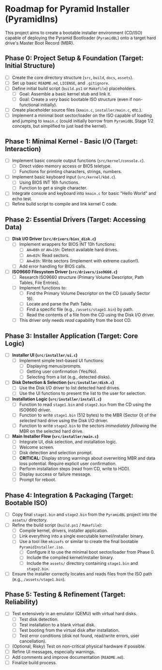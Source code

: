 # Roadmap for Pyramid Installer (PyramidIns)

This project aims to create a bootable installer environment (CD/ISO) capable of deploying the Pyramid Bootloader (`PyramidBL`) onto a target hard drive's Master Boot Record (MBR).

## Phase 0: Project Setup & Foundation (Target: Initial Structure)

- [ ] Create the core directory structure (`src`, `build`, `docs`, `assets`).
- [ ] Set up basic `README.md`, `LICENSE`, and `.gitignore`.
- [ ] Define initial build script (`build.ps1` or `Makefile`) placeholders.
    - [ ] Goal: Assemble a basic kernel stub and link it.
    - [ ] Goal: Create a *very* basic bootable ISO structure (even if non-functional initially).
- [ ] Create placeholder source files (`kmain.c`, `installer/main.c`, etc.).
- [ ] Implement a minimal boot sector/loader on the ISO capable of loading and jumping to `kmain.c` (could initially borrow from `PyramidBL` Stage 1/2 concepts, but simplified to just load the kernel).

## Phase 1: Minimal Kernel - Basic I/O (Target: Interaction)

- [ ] Implement basic console output functions (`src/kernel/console.c`).
    - [ ] Direct video memory access or BIOS teletype.
    - [ ] Functions for printing characters, strings, numbers.
- [ ] Implement basic keyboard input (`src/kernel/kbd.c`).
    - [ ] Using BIOS INT 16h functions.
    *   [ ] Function to get a single character.
- [ ] Integrate console and keyboard into `kmain.c` for basic "Hello World" and echo test.
- [ ] Refine build script to compile and link kernel C code.

## Phase 2: Essential Drivers (Target: Accessing Data)

- [ ] **Disk I/O Driver (`src/drivers/bios_disk.c`)**
    - [ ] Implement wrappers for BIOS INT 13h functions:
        - [ ] `AH=08h` or `AH=15h`: Detect available hard drives.
        - [ ] `AH=02h`: Read sectors.
        - [ ] `AH=03h`: Write sectors (Implement with extreme caution!).
    - [ ] Add error handling for BIOS calls.
- [ ] **ISO9660 Filesystem Driver (`src/drivers/iso9660.c`)**
    - [ ] Research ISO9660 structure (Primary Volume Descriptor, Path Tables, File Entries).
    - [ ] Implement functions to:
        - [ ] Find the Primary Volume Descriptor on the CD (usually Sector 16).
        - [ ] Locate and parse the Path Table.
        *   [ ] Find a specific file (e.g., `/assets/stage1.bin`) by path.
        - [ ] Read the contents of a file from the CD using the Disk I/O driver.
    - [ ] This driver only needs *read* capability from the boot CD.

## Phase 3: Installer Application (Target: Core Logic)

- [ ] **Installer UI (`src/installer/ui.c`)**
    - [ ] Implement simple text-based UI functions:
        - [ ] Displaying menus/prompts.
        - [ ] Getting user confirmation (Yes/No).
        - [ ] Selecting from a list (e.g., detected disks).
- [ ] **Disk Detection & Selection (`src/installer/disk.c`)**
    - [ ] Use the Disk I/O driver to list detected hard drives.
    - [ ] Use the UI functions to present the list to the user for selection.
- [ ] **Installation Logic (`src/installer/install.c`)**
    - [ ] Function to read `stage1.bin` and `stage2.bin` from the CD using the ISO9660 driver.
    - [ ] Function to write `stage1.bin` (512 bytes) to the MBR (Sector 0) of the *selected* hard drive using the Disk I/O driver.
    - [ ] Function to write `stage2.bin` to the sectors *immediately following* the MBR on the selected hard drive.
- [ ] **Main Installer Flow (`src/installer/main.c`)**
    - [ ] Integrate UI, disk selection, and installation logic.
    *   [ ] Welcome screen.
    *   [ ] Disk detection and selection prompt.
    *   [ ] **CRITICAL:** Display strong warnings about overwriting MBR and data loss potential. Require explicit user confirmation.
    *   [ ] Perform installation steps (read from CD, write to HDD).
    *   [ ] Display success or failure message.
    *   [ ] Prompt for reboot.

## Phase 4: Integration & Packaging (Target: Bootable ISO)

- [ ] Copy final `stage1.bin` and `stage2.bin` from the `PyramidBL` project into the `assets/` directory.
- [ ] Refine the build script (`build.ps1` / `Makefile`):
    - [ ] Compile kernel, drivers, installer application.
    - [ ] Link everything into a single executable kernel/installer binary.
    - [ ] Use a tool like `mkisofs` or similar to create the final bootable `PyramidInstaller.iso`.
        - [ ] Configure it to use the minimal boot sector/loader from Phase 0.
        - [ ] Include the compiled kernel/installer binary.
        - [ ] Include the `assets/` directory containing `stage1.bin` and `stage2.bin`.
- [ ] Ensure the installer correctly locates and reads files from the ISO path (e.g., `/assets/stage1.bin`).

## Phase 5: Testing & Refinement (Target: Reliability)

- [ ] Test extensively in an emulator (QEMU) with virtual hard disks.
    - [ ] Test disk detection.
    - [ ] Test installation to a blank virtual disk.
    - [ ] Test booting from the virtual disk after installation.
    - [ ] Test error conditions (disk not found, read/write errors, user cancellation).
- [ ] (Optional, Risky) Test on non-critical physical hardware if possible.
- [ ] Refine UI messages, especially warnings.
- [ ] Add comments and improve documentation (`README.md`).
- [ ] Finalize build process. 